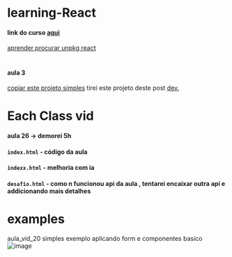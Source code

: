 # learning-React
#### link do curso [aqui](https://egghead.io/lessons/react-make-http-requests-with-react-e06e2e96)
[aprender procurar unpkg react](https://legacy.reactjs.org/docs/optimizing-performance.html#single-file-builds:~:text=Single%2DFile%20Builds,dom.production.min.js%22%3E%3C/script%3E)

#
#### aula 3 
[copiar este projeto simples](https://www.dataformsjs.com/examples/hello-world/en/react.htm) tirei este projeto deste post [dev.](https://dev.to/kokaneka/react-development-using-just-a-single-file-5e65)

# Each Class vid 
#### aula 26 -> demorei 5h
#### `index.html`  - código da aula
#### `indexx.html` - melhoria com ia
#### `desafio.html` - como n funcionou api da aula , tentarei encaixar outra api e addicionando mais detalhes

# examples
aula_vid_20 simples exemplo aplicando form e componentes basico
![image](https://github.com/ThiagoMassenoMaciel/learning-React/assets/107934374/dea04ecc-5905-4c42-873c-53679ad95326)
